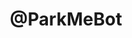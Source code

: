 ---
title: "@ParkMeBot"
description: "The Slack bot that finds you a spot! Slack API integration using Node.js/Express server built using JavaScript/Node/ES6 with MongoLab cloud host storage solution"
stack: ["JavaScript", "Node.js", "Express", "Slack API", "MongoLab"]
github: "https://github.com/izzydoesit/parkMeBot"
live: "https://github.com/izzydoesit/parkMeBot"
image: "../images/parkmebot-parking-channel.png"
---